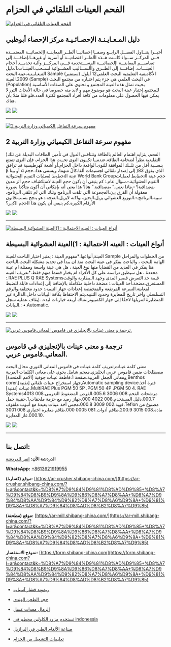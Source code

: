 # الفحم العينات التلقائي في الحزام

<a href="https://swt.shibang-china.com/?l=ar&img&k=%D8%A7%D9%84%D9%81%D8%AD%D9%85+%D8%A7%D9%84%D8%B9%D9%8A%D9%86%D8%A7%D8%AA+%D8%A7%D9%84%D8%AA%D9%84%D9%82%D8%A7%D8%A6%D9%8A+%D9%81%D9%8A+%D8%A7%D9%84%D8%AD%D8%B2%D8%A7%D9%85" target="_blank">![الفحم العينات التلقائي في الحزام](http://static.shibang-china.com/all-800x300/1187.jpg)</a>

## ﺩﻟﻴﻞ ﺍﻟﻤـﻌـﺎﻳـﻨـﺔ ﺍﻹﺣﺼـﺎﺋـﻴـﺔ مركز الإحصاء أبوظبي
أخيــرا يتنــاول الفصــل الرابــع وصفــا إحصائيــا ألطــر المعاينــة اإلحصائيــة المعتمــدة فــي المركــز ســواء كانــت هــذه األطــر اقتصاديــة أو أسرية أو غيرهــا.إضافـــة إلى تصاميـــم المعاينـــة اإلحصائيـــة المســـتخدمة فـــي المركـــز وآلية تحديـــد أحجام العينـــات، إضافـــة إلى الطــرق واألســـاليب العشــوائية لســحب.العينــات.1.ﺩﻟﻴﻞ ﺍﻟﻤـﻌـﺎﻳـﻨـﺔ.عينة البحث Sample الأكاديمية التعليمية البحث العلمي12 أيلول (سبتمبر) 2009.العينة (Sample) في البحث العلمي هي جزء يتم اختياره من مجتمع البحث (Population) بحيث تمثل هذه العينة المجتمع و تحتوي على الصفات الأساسية للمجتمع.إختيار عينة البحث هو موضوع مهم و لابد منه خصوصا في حالة الأبحاث التي لا يمكن فيها الحصول على معلومات من كافة أفراد المجتمع لكثرة العدد.فلو قلنا مثلا بأن هناك.


<a href="https://whatsapp.shibangsoft.com/WhatsApp.php" target="_blank" title="WhatsApp">![](http://static.shibang-china.com/icon/whatsapp.png)</a> <a href="https://swt.shibang-china.com/?l=ar&icon&k=%D8%A7%D9%84%D9%81%D8%AD%D9%85+%D8%A7%D9%84%D8%B9%D9%8A%D9%86%D8%A7%D8%AA+%D8%A7%D9%84%D8%AA%D9%84%D9%82%D8%A7%D8%A6%D9%8A+%D9%81%D9%8A+%D8%A7%D9%84%D8%AD%D8%B2%D8%A7%D9%85" target="_blank">![](http://static.shibang-china.com/icon/chat-ar.png)</a>

---

<a href="https://swt.shibang-china.com/?l=ar&img&k=%D8%A7%D9%84%D9%81%D8%AD%D9%85+%D8%A7%D9%84%D8%B9%D9%8A%D9%86%D8%A7%D8%AA+%D8%A7%D9%84%D8%AA%D9%84%D9%82%D8%A7%D8%A6%D9%8A+%D9%81%D9%8A+%D8%A7%D9%84%D8%AD%D8%B2%D8%A7%D9%85" target="_blank">![2 مفهوم سرعة التفاعل الكيميائي وزارة التربية](http://static.shibang-china.com/all-800x300/231.jpg)</a>

## 2 مفهوم سرعة التفاعل الكيميائي وزارة التربية
)الفحم، يتزايد اهتمام العالم بالطاقة وتتنافس الدول في تأمين الطاقات البديلة عن تلك التقليدية.نظراً لضخامة الطاقة.عندمــا تكــون النوى تحــت هذا الحزام، فإن النوى تتمتع بنســبة أقل من تلــك الموافقة للنوى.الواقعة داخل الحزام.أو أشعة كهرطيسية قد ترافق β أو بيتا α الذي يفوق 83( إلى إصدار تلقائي لجسيمات ألفا.كالً منهما، ويسمى هذا:.ﺣﺟﻡ ﻋﻳﻧﺔ ﺍﻟﺗﺧﻁﻳﻁ ﻟﻌﻣﻠﻳﺎﺕ ﺍﻟﺗﻘﻳﻳﻡ ﺍﻟﻌﺷﻭﺍﺋﻳﺔ World Bank Groupﺣﺟﻡ ﻋﻳﻧﺔ ﺍﻟﺗﺧﻁﻳﻁ ﻟﻌﻣﻠﻳﺎﺕ ﺍﻟﺗﻘﻳﻳﻡ ﺍﻟﻌﺷﻭﺍﺋﻳﺔ.▫.ﺳﺅﺍﻝ ﻋﺎﻡ.: ﻛﻡ ﻳﻧﺑﻐﻲ ﺃﻥ ﻳﻛﻭﻥ ﺣﺟﻡ ﺍﻟﻌﻳﻧﺔ ﻻﺳﺗﻛﺷﺎﻑ ﺣﺟﻡ ﺃﺛﺭ ﻣﻌﻳﻥ ﺑﻣﺻﺩﺍﻗﻳﺔ؟ ▫.ﻣﺎﺫﺍ ﻧﻌﻧﻲ.“ ﺑﻣﺻﺩﺍﻗﻳﺔ.” ﻫﻧﺎ؟ ﻫﺫﺍ ﻳﻌﻧﻲ ﺃﻧﻪ ﺑﺈﻣﻛﺎﻧﻲ ﺃﻥ ﺃﻛﻭﻥ ﻣﺗﺄﻛﺩﺍ ﺑﺻﻭﺭﺓ ﻣﻌﻘﻭﻟﺔ ﺃﻥ ﺍﻟﻔﺭﻕ ﺑﻳﻥ.ﺍﻟﻣﺟﻣﻭﻋﺔ ﺍﻟﺗﻲ ﺗﻠﻘﺕ ﺍﻟﺑﺭﻧﺎﻣﺞ ﻭﺗﻠﻙ ﺍﻟﺗﻲ ﻟﻡ ﺗﺗﻠﻘﻰ ﺍﻟﺑﺭﻧﺎﻣﺞ، ﺳﺑﺑﻪ.ﺍﻟﺑﺭﻧﺎﻣﺞ.▫.ﺍﻟﺗﻭﺯﻳﻊ ﺍﻟﻌﺷﻭﺍﺋﻲ ﻳﺯﻳﻝ.ﺍﻟﺗﺣﻳﺯ.،.ﻭﻟﻛﻧﻪ ﻻﻳﺯﻳﻝ.ﺍﻟﺿﺟﺔ.: ﻫﻭ ﻳﻧﺟﺢ ﺑﺳﺑﺏ.ﻗﺎﻧﻭﻥ ﺍﻷﺭﻗﺎﻡ ﺍﻟﻛﺑﻳﺭﺓ.ﻛﻡ ﻳﻧﺑﻐﻲ ﺃﻥ ﻳﻛﻭﻥ ﻫﺫﺍ ﺍﻟﺣﺟﻡ ﺍﻟﻛﺑﻳﺭ؟


<a href="https://whatsapp.shibangsoft.com/WhatsApp.php" target="_blank" title="WhatsApp">![](http://static.shibang-china.com/icon/whatsapp.png)</a> <a href="https://swt.shibang-china.com/?l=ar&icon&k=%D8%A7%D9%84%D9%81%D8%AD%D9%85+%D8%A7%D9%84%D8%B9%D9%8A%D9%86%D8%A7%D8%AA+%D8%A7%D9%84%D8%AA%D9%84%D9%82%D8%A7%D8%A6%D9%8A+%D9%81%D9%8A+%D8%A7%D9%84%D8%AD%D8%B2%D8%A7%D9%85" target="_blank">![](http://static.shibang-china.com/icon/chat-ar.png)</a>

---

<a href="https://swt.shibang-china.com/?l=ar&img&k=%D8%A7%D9%84%D9%81%D8%AD%D9%85+%D8%A7%D9%84%D8%B9%D9%8A%D9%86%D8%A7%D8%AA+%D8%A7%D9%84%D8%AA%D9%84%D9%82%D8%A7%D8%A6%D9%8A+%D9%81%D9%8A+%D8%A7%D9%84%D8%AD%D8%B2%D8%A7%D9%85" target="_blank">![أنواع العينات : العينه الاحتمالية : 1)العينة العشوائية البسيطة](http://static.shibang-china.com/all-800x300/1432.jpg)</a>

## أنواع العينات : العينه الاحتمالية : 1)العينة العشوائية البسيطة
العينة,أنواعها.*مفهوم العينة : يعتبر اختيار الباحث للعينة Sample من الخطوات والمراحل الهامة للبحث ، والباحث يفكر في عينة البحث منذ ان يبدأ في تحديد مشكلة البحث.الباحث هنا يفكر في العديد من القضايا منها نوع العينة ، هل هي عينة واسعة وممثلة ام عينة محددة ، هل سيطبق دراسته على كل الأفراد ام يختار قسما منهم فقط.*تعريف العينة :.RAE PLUS Q RAE Systemsﻗﻴﻤﺔ ﺣﺪ اﻟﺘﻌﺮض ﻗﺼﻴﺮ اﻟﻤﺪى وﺟﻬﺪ اﻟ.ﺒﻄﺎرﻳﺔ واﻟﻮﻗﺖ اﻟﻤﺴﺘﻐﺮق.ﻣﻀﺨﺔ.أﺧﺬ اﻟﻌﻴﻨﺎت.: ﻣﻀﺨﺔ داﺧﻠﻴﺔ ﻣﺘﻜﺎﻣﻠﺔ ﺑﺎﻹﺿﺎﻓﺔ إﻟﻰ إﻋﺪادات ﻗﺎﺑﻠﺔ ﻟﻠﻀﺒﻂ ﻟﻤﻌﺎﻳﻨﺔ.اﻟﺴﺮﻋﺔ اﻟﻤﺮﺗﻔﻌﺔ واﻟﻤﻨﺨﻔﻀﺔ.إﻋﺪادات ﺟﻬﺎز اﻟﺘﻨﺒﻴﻪ.: ﺣﺪود ﻣﺨﺘﻠﻔﺔ.واﻟﺮﻗﻢ اﻟﺘﺴﻠﺴﻠﻲ وﺁﺧﺮ ﺗﺎرﻳﺦ ﻟﻠﻤﻌﺎﻳﺮة وﺣﺪود اﻟﺘﻨﺒﻴﻪ.ﻳﺘﻢ اﻻﺣﺘﻔﺎظ ﺑﻜﺎﻓﺔ اﻟﺒﻴﺎﻧﺎت داﺧﻞ.اﻟﺬاآﺮة ﻏﻴﺮ اﻟﻤﺘﻄﺎﻳﺮة ﻟﺘﻨﺰﻳﻠﻬﺎ ﻻﺣﻘًﺎ إﻟﻰ ﺟﻬﺎز اﻟﻜﻤﺒﻴﻮﺗﺮ.هﻨﺎك أرﺑﻌﺔ ﺧﻴﺎر.ات ﻟﺒﺪء. .إﻳﻘﺎف.ﻋﻤﻠﻴﺔ ﺳﺠﻞ اﻟﺒﻴﺎﻧﺎت.: •.Automatic.


<a href="https://whatsapp.shibangsoft.com/WhatsApp.php" target="_blank" title="WhatsApp">![](http://static.shibang-china.com/icon/whatsapp.png)</a> <a href="https://swt.shibang-china.com/?l=ar&icon&k=%D8%A7%D9%84%D9%81%D8%AD%D9%85+%D8%A7%D9%84%D8%B9%D9%8A%D9%86%D8%A7%D8%AA+%D8%A7%D9%84%D8%AA%D9%84%D9%82%D8%A7%D8%A6%D9%8A+%D9%81%D9%8A+%D8%A7%D9%84%D8%AD%D8%B2%D8%A7%D9%85" target="_blank">![](http://static.shibang-china.com/icon/chat-ar.png)</a>

---

<a href="https://swt.shibang-china.com/?l=ar&img&k=%D8%A7%D9%84%D9%81%D8%AD%D9%85+%D8%A7%D9%84%D8%B9%D9%8A%D9%86%D8%A7%D8%AA+%D8%A7%D9%84%D8%AA%D9%84%D9%82%D8%A7%D8%A6%D9%8A+%D9%81%D9%8A+%D8%A7%D9%84%D8%AD%D8%B2%D8%A7%D9%85" target="_blank">![ترجمة و معنى عينات بالإنجليزي في قاموس المعاني.قاموس عربي.](http://static.shibang-china.com/all-800x300/27.jpg)</a>

## ترجمة و معنى عينات بالإنجليزي في قاموس المعاني.قاموس عربي.
معنى كلمة عينات,تعريف كلمة عينات في قاموس المعاني الفوري مجال البحث مصطلحات ضمن قاموس عربي انجليزي.معجم شامل يحوي على معاني الكلمات العربية ومعاني الجمل العربية.صفحة 1.قاطعة عينات جوفية [الامم المتحدة],Benthos corer.جهاز استخراج عينات تلقائي [تقنية],Automatic sampling device.فترة أخذ عينات [تقنية].MultiRAE Plus PGM 50 5P ،PGM 50 4P ،PGM 50 4. RAE Systemsمرشحات الفحم.008 3006 005.6.القرص المضغوط التدريبي.008 4013 000.7.دليل المستخدم.008 4022 000.جهاز رصد مع حزمة ملحقات.1.حقيبة حمل قوية.002 3009 000.8.مجس أخذ عينات بعيدة مع أنبوب ملفوف.Teflon مصنوع من مادة.008 3015 200.9.طاقم أدوات.081 0005 000.طاقم معايرة اختياري.008 3001 000.10.غاز المعايرة.


<a href="https://whatsapp.shibangsoft.com/WhatsApp.php" target="_blank" title="WhatsApp">![](http://static.shibang-china.com/icon/whatsapp.png)</a> <a href="https://swt.shibang-china.com/?l=ar&icon&k=%D8%A7%D9%84%D9%81%D8%AD%D9%85+%D8%A7%D9%84%D8%B9%D9%8A%D9%86%D8%A7%D8%AA+%D8%A7%D9%84%D8%AA%D9%84%D9%82%D8%A7%D8%A6%D9%8A+%D9%81%D9%8A+%D8%A7%D9%84%D8%AD%D8%B2%D8%A7%D9%85" target="_blank">![](http://static.shibang-china.com/icon/chat-ar.png)</a>

---
## اتصل بنا:

**الدردشة الآن:** [انقر للدردشة](https://swt.shibang-china.com?l=ar&contact&k=%D8%A7%D9%84%D9%81%D8%AD%D9%85+%D8%A7%D9%84%D8%B9%D9%8A%D9%86%D8%A7%D8%AA+%D8%A7%D9%84%D8%AA%D9%84%D9%82%D8%A7%D8%A6%D9%8A+%D9%81%D9%8A+%D8%A7%D9%84%D8%AD%D8%B2%D8%A7%D9%85)

**WhatsApp:**  [+8613621919955](https://whatsapp.shibangsoft.com/WhatsApp.php)

**موقع (كسارة):** [https://ar-crusher.shibang-china.com/](https://ar-crusher.shibang-china.com/?l=ar&contact&k=%D8%A7%D9%84%D9%81%D8%AD%D9%85+%D8%A7%D9%84%D8%B9%D9%8A%D9%86%D8%A7%D8%AA+%D8%A7%D9%84%D8%AA%D9%84%D9%82%D8%A7%D8%A6%D9%8A+%D9%81%D9%8A+%D8%A7%D9%84%D8%AD%D8%B2%D8%A7%D9%85)

**موقع (مطحنة):** [https://ar-mill.shibang-china.com/](https://ar-mill.shibang-china.com/?l=ar&contact&k=%D8%A7%D9%84%D9%81%D8%AD%D9%85+%D8%A7%D9%84%D8%B9%D9%8A%D9%86%D8%A7%D8%AA+%D8%A7%D9%84%D8%AA%D9%84%D9%82%D8%A7%D8%A6%D9%8A+%D9%81%D9%8A+%D8%A7%D9%84%D8%AD%D8%B2%D8%A7%D9%85)

**نموذج الاستفسار:** [https://form.shibang-china.com](https://form.shibang-china.com?l=ar&contact&k=%D8%A7%D9%84%D9%81%D8%AD%D9%85+%D8%A7%D9%84%D8%B9%D9%8A%D9%86%D8%A7%D8%AA+%D8%A7%D9%84%D8%AA%D9%84%D9%82%D8%A7%D8%A6%D9%8A+%D9%81%D9%8A+%D8%A7%D9%84%D8%AD%D8%B2%D8%A7%D9%85)

* [ریموند فشار آسیاب](../22/%D8%B1%DB%8C%D9%85%D9%88%D9%86%D8%AF%20%D9%81%D8%B4%D8%A7%D8%B1%20%D8%A2%D8%B3%DB%8C%D8%A7%D8%A8.md)

* [حجر الطحن الهندي](../25/%D8%AD%D8%AC%D8%B1%20%D8%A7%D9%84%D8%B7%D8%AD%D9%86%20%D8%A7%D9%84%D9%87%D9%86%D8%AF%D9%8A.md)

* [الرمال معدات غسل](../22/%D8%A7%D9%84%D8%B1%D9%85%D8%A7%D9%84%20%D9%85%D8%B9%D8%AF%D8%A7%D8%AA%20%D8%BA%D8%B3%D9%84.md)

* [تستخدم مزود الكاولين محطم في indonessia](../22/%D8%AA%D8%B3%D8%AA%D8%AE%D8%AF%D9%85%20%D9%85%D8%B2%D9%88%D8%AF%20%D8%A7%D9%84%D9%83%D8%A7%D9%88%D9%84%D9%8A%D9%86%20%D9%85%D8%AD%D8%B7%D9%85%20%D9%81%D9%8A%20indonessia.md)

* [صناعة الألغام الطين في البرازيل](../23/%D8%B5%D9%86%D8%A7%D8%B9%D8%A9%20%D8%A7%D9%84%D8%A3%D9%84%D8%BA%D8%A7%D9%85%20%D8%A7%D9%84%D8%B7%D9%8A%D9%86%20%D9%81%D9%8A%20%D8%A7%D9%84%D8%A8%D8%B1%D8%A7%D8%B2%D9%8A%D9%84.md)

* [تعليمات التشغيل من الحزام](../22/%D8%AA%D8%B9%D9%84%D9%8A%D9%85%D8%A7%D8%AA%20%D8%A7%D9%84%D8%AA%D8%B4%D8%BA%D9%8A%D9%84%20%D9%85%D9%86%20%D8%A7%D9%84%D8%AD%D8%B2%D8%A7%D9%85.md)